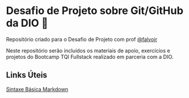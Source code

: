 # Desafio de Projeto sobre Git/GitHub da DIO 🚀

Repositório criado para o Desafio de Projeto com prof [@falvojr](https://github.com/falvojr)

Neste repositório serão incluídos os materiais de apoio, exercícios e projetos do Bootcamp TQI Fullstack realizado em parceria com a DIO.


## Links Úteis
[Sintaxe Básica Markdown](https://www.markdownguide.org/basic-syntax/)
